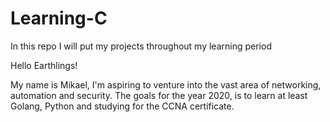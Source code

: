 # Learning-C
In this repo I will put my projects throughout my learning period

Hello Earthlings! 

My name is Mikael, I'm aspiring to venture into the vast area of networking, automation and security. 
The goals for the year 2020, is to learn at least Golang, Python and studying for the CCNA certificate. 

